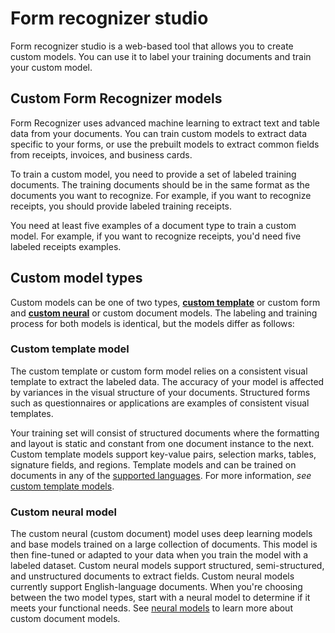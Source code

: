 # Form recognizer studio

Form recognizer studio is a web-based tool that allows you to create custom models. You can use it to label your training documents and train your custom model.

## Custom Form Recognizer models

Form Recognizer uses advanced machine learning to extract text and table data from your documents. You can train custom models to extract data specific to your forms, or use the prebuilt models to extract common fields from receipts, invoices, and business cards.

To train a custom model, you need to provide a set of labeled training documents. The training documents should be in the same format as the documents you want to recognize. For example, if you want to recognize receipts, you should provide labeled training receipts.

You need at least five examples of a document type to train a custom model. For example, if you want to recognize receipts, you'd need five labeled receipts examples.

## Custom model types

Custom models can be one of two types, [**custom template**](https://docs.microsoft.com/azure/applied-ai-services/form-recognizer/concept-custom-template?WT.mc_id=aiml-77396-cxa) or custom form and [**custom neural**](https://docs.microsoft.com/azure/applied-ai-services/form-recognizer/concept-custom-neural?WT.mc_id=aiml-77396-cxa) or custom document models. The labeling and training process for both models is identical, but the models differ as follows:

### Custom template model

The custom template or custom form model relies on a consistent visual template to extract the labeled data. The accuracy of your model is affected by variances in the visual structure of your documents. Structured  forms such as questionnaires or applications are examples of consistent visual templates.

Your training set will consist of structured documents where the formatting and layout is static and constant from one document instance to the next. Custom template models support key-value pairs, selection marks, tables, signature fields, and regions. Template models and can be trained on documents in any of the [supported languages](https://docs.microsoft.com/azure/applied-ai-services/form-recognizer/language-support?WT.mc_id=aiml-77396-cxa). For more information, *see* [custom template models](https://docs.microsoft.com/azure/applied-ai-services/form-recognizer/concept-custom-template?WT.mc_id=aiml-77396-cxa).

### Custom neural model

The custom neural (custom document) model uses deep learning models and base models trained on a large collection of documents. This model is then fine-tuned or adapted to your data when you train the model with a labeled dataset. Custom neural models support structured, semi-structured, and unstructured documents to extract fields. Custom neural models currently support English-language documents. When you're choosing between the two model types, start with a neural model to determine if it meets your functional needs. See [neural models](https://docs.microsoft.com/azure/applied-ai-services/form-recognizer/concept-custom-neural?WT.mc_id=aiml-77396-cxa) to learn more about custom document models.

